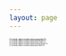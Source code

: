 ```yaml
---
layout: page
---
```


<style>
  div.resident_image {

    font-size: 0.2em !important;
    line-height: 1em !important;
    display: block !important;

  }
</style>

<div class="resident_image">{% include_relative resident-photos/tareq.html %}</div>
<div class="resident_image">{% include_relative resident-photos/drew.html %}</div>
<div class="resident_image">{% include_relative resident-photos/jess.html %}</div>
<div class="resident_image">{% include_relative resident-photos/monica.html %}</div>
<div class="resident_image">{% include_relative resident-photos/luz.html %}</div>
